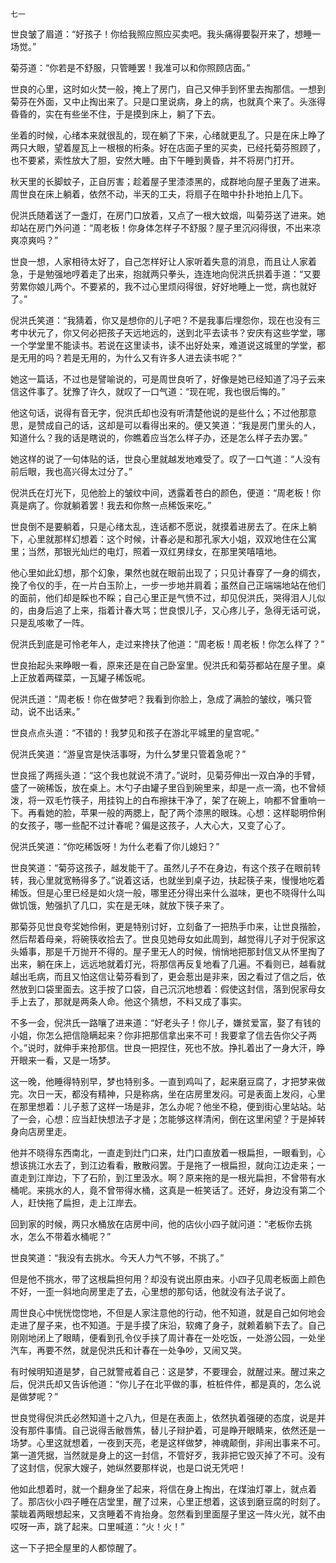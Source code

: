     七一 

   世良皱了眉道：“好孩子！你给我照应照应买卖吧。我头痛得要裂开来了，想睡一场觉。”

   菊芬道：“你若是不舒服，只管睡罢！我准可以和你照顾店面。”

   世良的心里，这时如火焚一般，掩上了房门，自己又伸手到怀里去掏那信。一想到菊芬在外面，又中止掏出来了。只是口里说病，身上的病，也就真个来了。头涨得昏昏的，实在有些坐不住，于是摸到床上，躺了下去。

   坐着的时候，心绪本来就很乱的，现在躺了下来，心绪就更乱了。只是在床上睁了两只大眼，望着屋瓦上一根根的桁条。好在店面子里的买卖，已经托菊芬照顾了，也不要紧，索性放大了胆，安然大睡。由下午睡到黄昏，并不将房门打开。

   秋天里的长脚蚊子，正自厉害；趁着屋子里漆漆黑的，成群地向屋子里轰了进来。周世良在床上躺着，依然不动，半天的工夫，将扇子在暗中扑扑地拍上几下。

   倪洪氏随着送了一盏灯，在房门口放着，又点了一根大蚊烟，叫菊芬送了进来。她却站在房门外问道：“周老板！你身体怎样子不舒服？屋子里沉闷得很，不出来凉爽凉爽吗？”

   世良一想，人家相待太好了，自己怎样好让人家听着失意的消息，而且让人家着急，于是勉强地哼着走了出来，抱就两只拳头，连连地向倪洪氏拱着手道：“又要劳累你娘儿两个。不要紧的，我不过心里烦闷得很，好好地睡上一觉，病也就好了。”

   倪洪氏笑道：“我猜着，你又是想你的儿子吧？不是我事后埋怨你，现在也没有三考中状元了，你又何必把孩子天远地远的，送到北平去读书？安庆有这些学堂，哪一个学堂里不能读书。若说在这里读书，读不出好处来，难道说这城里的学堂，都是无用的吗？若是无用的，为什么又有许多人进去读书呢？”

   她这一篇话，不过也是譬喻说的，可是周世良听了，好像是她已经知道了冯子云来信这件事了。犹豫了许久，就叹了一口气道：“现在呢，我也很后悔的。”

   他这句话，说得有音无字，倪洪氏却也没有听清楚他说的是些什么；不过他那意思，是赞成自己的话，这却是可以看得出来的。便又笑道：“我是房门里头的人，知道什么？我的话是瞎说的，你瞧着应当怎么样子办，还是怎么样子去办罢。”

   她这样的说了一句体贴的话，世良心里就越发地难受了。叹了一口气道：“人没有前后眼，我也高兴得太过分了。”

   倪洪氏在灯光下，见他脸上的皱纹中间，透露着苍白的颜色，便道：“周老板！你真是病了。你就躺着罢！我去和你熬一点稀饭来吃。”

   世良倒不是要躺着，只是心绪太乱，连话都不愿说，就摸着进房去了。在床上躺下，心里就那样幻想着：这个时候，计春必是和那孔家大小姐，双双地住在公寓里；当然，那银光灿烂的电灯，照着一双红男绿女，在那里笑嘻嘻地。

   他心里如此幻想，那个幻象，果然也就在眼前出现了；只见计春穿了一身的绸衣，挽了令仪的手，在一片白玉阶上，一步一步地并肩着；虽然自己正端端地站在他们的面前，他们却是睬也不睬；自己心里正是气愤不过，却见倪洪氏，哭得泪人儿似的，由身后追了上来，指着计春大骂；世良恨儿子，又心疼儿子，急得无话可说，只是乱咳嗽了一阵。

   倪洪氏到底是可怜老年人，走过来搀扶了他道：“周老板！周老板！你怎么样了？”

   世良抬起头来睁眼一看，原来还是在自己卧室里。倪洪氏和菊芬都站在屋子里。桌上正放着两碟菜，一瓦罐子稀饭呢。

   倪洪氏道：“周老板！你在做梦吧？我看到你脸上，急成了满脸的皱纹，嘴只管动，说不出话来。”

   世良点点头道：“不错的！我梦见和孩子在游北平城里的皇宫呢。”

   倪洪氏笑道：“游皇宫是快活事呀，为什么梦里只管着急呢？”

   世良摇了两摇头道：“这个我也就说不清了。”说时，见菊芬伸出一双白净的手臂，盛了一碗稀饭，放在桌上。木勺子由罐子里舀到碗里来，却是一点一滴，也不曾倾泼，将一双毛竹筷子，用挂钩上的白布擦抹干净了，架了在碗上，响都不曾重响一下。再看她的脸，苹果一般的两腮上，配了两个漆黑的眼珠。心想：这样聪明伶俐的女孩子，哪一些配不过计春呢？偏是这孩子，人大心大，又变了心了。

   倪洪氏笑道：“你吃稀饭呀！为什么老看了你儿媳妇？”

   世良笑道：“菊芬这孩子，越发能干了。虽然儿子不在身边，有这个孩子在眼前转转，我心里就宽畅得多了。”说着这话，也就坐到桌子边，扶起筷子来，慢慢地吃着稀饭。但是心里已经是如火烧一般，哪里还分得出来什么滋味，更也不晓得什么叫做饥饿，勉强扒了几口，实在是无味，就放下筷子来了。

   那菊芬见世良夸奖她伶俐，更是特别讨好，立刻备了一把热手巾来，让世良揩脸，然后帮着母亲，将碗筷收拾去了。世良见她母女如此周到，越觉得儿子对于倪家这头婚事，那是千万抛开不得的。屋子里无人的时候，悄悄地把那封信又从怀里掏了出来，躺在床上，远远地就着灯光，将那信再反复地看了几遍。不看则已，越看就越出毛病，而且又怕这信让菊芬看到了，更会惹出是非来，因之看过了信之后，依然放到口袋里面去。这手按了口袋，自己沉沉地想着：假使这封信，落到倪家母女手上去了，那就是两条人命。他这个猜想，不料又成了事实。

   不多一会，倪洪氏一路嚷了进来道：“好老头子！你儿子，嫌贫爱富，娶了有钱的小姐，你怎么把信隐瞒起来？你非把那信拿出来不可！我要拿了信去告你父子两个。”说时，就伸手来抢那信。世良一把捏住，死也不放。挣扎着出了一身大汗，睁开眼来一看，又是一场梦。

   这一晚，他睡得特别早，梦也特别多。一直到鸡叫了，起来磨豆腐了，才把梦来做完。次日一天，都没有精神，只是称病，坐在店房里发闷。可是表面上发闷，心里在那里想着：儿子惹了这样一场是非，怎么办呢？他坐不稳，便到街心里站站。站了一会，心想：应当赶快想法子才是；怎能够这样清闲，倒在这里闲望？于是掉转身向店房里走。

   他并不晓得东西南北，一直走到灶门口来，灶门口直放着一根扁担，一眼看到，心想该挑江水去了，到江边看看，散散闷罢。于是拖了一根扁担，就向江边走来；一直走到江岸边，下了石阶，到江里汲水。啊？原来拖的是一根光扁担，不曾带有水桶呢。来挑水的人，竟不曾带得水桶，这真是一桩笑话了。还好，身边没有第二个人，赶快拖了扁担，走上江岸去。

   回到家的时候，两只水桶放在店房中间，他的店伙小四子就问道：“老板你去挑水，怎么不带着水桶呢？”

   世良笑道：“我没有去挑水。今天人力气不够，不挑了。”

   但是他不挑水，带了这根扁担何用？却没有说出原由来。小四子见周老板面上颜色不好，一歪一斜地向房里走了去，心里想的那句话，他就没有法子说了。

   周世良心中恍恍惚惚地，不但是人家注意他的行动，他不知道，就是自己如何地会走进了屋子来，也不知道。于是手摸了床沿，软瘫了身子，就赖着躺下去了。自己刚刚地闭上了眼睛，便看到孔令仪手挟了周计春在一处吃饭，一处游公园，一处坐汽车，再要不然，就是倪洪氏和计春在一处争吵，又闹又哭。

   有时候明知道是梦，自己就警戒着自己：这是梦，不要理会，就醒过来。醒过来之后，倪洪氏却又告诉他道：“你儿子在北平做的事，桩桩件件，都是真的，怎么说是做梦呢？”

   世良觉得倪洪氏必然知道十之八九，但是在表面上，依然执着强硬的态度，说是并没有那件事情。自己说得舌敝唇焦，替儿子辩护着，可是睁开眼睛来，依然还是一场梦。心里这就想着，一夜到天亮，老是这样做梦，神魂颠倒，非闹出事来不可。第一道凭据，当然就是身上的这一封信，不管好歹，我非把它毁灭掉了不可。没有了这封信，倪家大嫂子，她纵然要那样说，也是口说无凭吧！

   他如此想着时，就一个翻身坐了起来，将信在身上掏出，在煤油灯罩上，就点着了。那店伙小四子睡在店堂里，醒了过来，心里正想着，这该到磨豆腐的时刻了。蒙眬着两眼想起来，又贪睡着不肯抬身。忽然看到里面屋子里这一阵火光，就不由哎呀一声，跳了起来。口里喊道：“火！火！”

   这一下子把全屋里的人都惊醒了。

